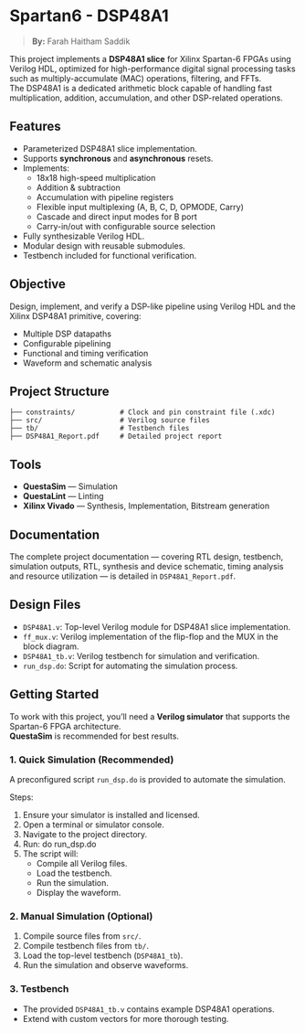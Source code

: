 # Spartan6 - DSP48A1

> **By:** Farah Haitham Saddik

This project implements a **DSP48A1 slice** for Xilinx Spartan-6 FPGAs using Verilog HDL, optimized for high-performance digital signal processing tasks such as multiply-accumulate (MAC) operations, filtering, and FFTs.  
The DSP48A1 is a dedicated arithmetic block capable of handling fast multiplication, addition, accumulation, and other DSP-related operations.



## Features

- Parameterized DSP48A1 slice implementation.
- Supports **synchronous** and **asynchronous** resets.
- Implements:
  - 18x18 high-speed multiplication
  - Addition & subtraction
  - Accumulation with pipeline registers
  - Flexible input multiplexing (A, B, C, D, OPMODE, Carry)
  - Cascade and direct input modes for B port
  - Carry-in/out with configurable source selection
- Fully synthesizable Verilog HDL.
- Modular design with reusable submodules.
- Testbench included for functional verification.

## Objective

Design, implement, and verify a DSP-like pipeline using Verilog HDL and the Xilinx DSP48A1 primitive, covering:
- Multiple DSP datapaths
- Configurable pipelining
- Functional and timing verification
- Waveform and schematic analysis

## Project Structure

```
├── constraints/           # Clock and pin constraint file (.xdc)
├── src/                   # Verilog source files
├── tb/                    # Testbench files
├── DSP48A1_Report.pdf     # Detailed project report
```

## Tools

- **QuestaSim** — Simulation
- **QuestaLint** — Linting
- **Xilinx Vivado** — Synthesis, Implementation, Bitstream generation

## Documentation

The complete project documentation — covering RTL design, testbench, simulation outputs, RTL, synthesis and device schematic, timing analysis and resource utilization — is detailed in `DSP48A1_Report.pdf`.

## Design Files

- `DSP48A1.v`: Top-level Verilog module for DSP48A1 slice implementation.
- `ff_mux.v`: Verilog implementation of the flip-flop and the MUX in the block diagram.
- `DSP48A1_tb.v`: Verilog testbench for simulation and verification.
- `run_dsp.do`: Script for automating the simulation process.

## Getting Started

To work with this project, you’ll need a **Verilog simulator** that supports the Spartan-6 FPGA architecture.  
**QuestaSim** is recommended for best results.

### 1. Quick Simulation (Recommended)

A preconfigured script `run_dsp.do` is provided to automate the simulation.

Steps:
1. Ensure your simulator is installed and licensed.
2. Open a terminal or simulator console.
3. Navigate to the project directory.
4. Run:
   do run_dsp.do
5. The script will:
   - Compile all Verilog files.
   - Load the testbench.
   - Run the simulation.
   - Display the waveform.

### 2. Manual Simulation (Optional)

1. Compile source files from `src/`.
2. Compile testbench files from `tb/`.
3. Load the top-level testbench (`DSP48A1_tb`).
4. Run the simulation and observe waveforms.

### 3. Testbench

- The provided `DSP48A1_tb.v` contains example DSP48A1 operations.
- Extend with custom vectors for more thorough testing.



